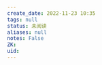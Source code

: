 ```yaml
---
create_date: 2022-11-23 10:35
tags: null
status: 未阅读 
aliases: null
notes: False
ZK: 
uid: 
---
```




